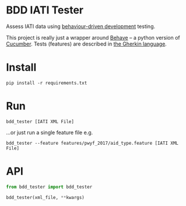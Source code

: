 # BDD IATI Tester

Assess IATI data using [behaviour-driven development](https://en.wikipedia.org/wiki/Behavior-driven_development) testing.

This project is really just a wrapper around [Behave](https://pythonhosted.org/behave/) – a python version of [Cucumber](https://cucumber.io). Tests (features) are described in [the Gherkin language](http://pythonhosted.org/behave/philosophy.html#the-gherkin-language).

# Install

```shell
pip install -r requirements.txt
```

# Run

```shell
bdd_tester [IATI XML File]
```

…or just run a single feature file e.g.

```shell
bdd_tester --feature features/pwyf_2017/aid_type.feature [IATI XML File]
```

# API

```python
from bdd_tester import bdd_tester

bdd_tester(xml_file, **kwargs)
```

